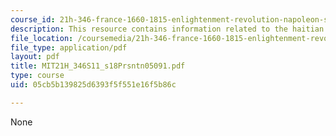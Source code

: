 ```yaml
---
course_id: 21h-346-france-1660-1815-enlightenment-revolution-napoleon-spring-2011
description: This resource contains information related to the haitian revolution.
file_location: /coursemedia/21h-346-france-1660-1815-enlightenment-revolution-napoleon-spring-2011/05cb5b139825d6393f5f551e16f5b86c_MIT21H_346S11_s18Prsntn05091.pdf
file_type: application/pdf
layout: pdf
title: MIT21H_346S11_s18Prsntn05091.pdf
type: course
uid: 05cb5b139825d6393f5f551e16f5b86c

---
```

None